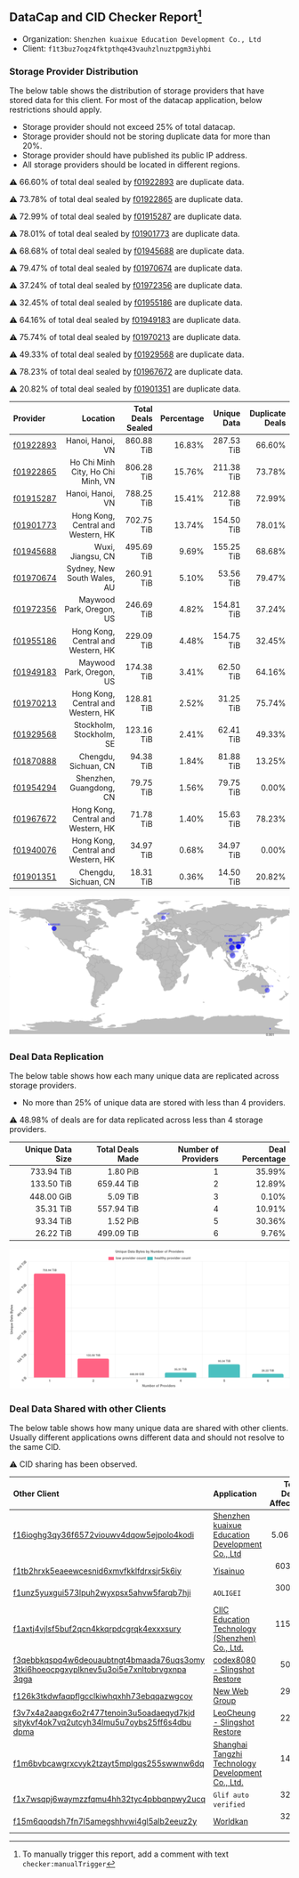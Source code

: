 ## DataCap and CID Checker Report[^1]
 - Organization: `Shenzhen kuaixue Education Development Co., Ltd`
 - Client: `f1t3buz7oqz4fktpthqe43vauhzlnuztpgm3iyhbi`
### Storage Provider Distribution
The below table shows the distribution of storage providers that have stored data for this client.
For most of the datacap application, below restrictions should apply.
 - Storage provider should not exceed 25% of total datacap.
 - Storage provider should not be storing duplicate data for more than 20%.
 - Storage provider should have published its public IP address.
 - All storage providers should be located in different regions.

⚠️ 66.60% of total deal sealed by [f01922893](https://filfox.info/en/address/f01922893) are duplicate data.

⚠️ 73.78% of total deal sealed by [f01922865](https://filfox.info/en/address/f01922865) are duplicate data.

⚠️ 72.99% of total deal sealed by [f01915287](https://filfox.info/en/address/f01915287) are duplicate data.

⚠️ 78.01% of total deal sealed by [f01901773](https://filfox.info/en/address/f01901773) are duplicate data.

⚠️ 68.68% of total deal sealed by [f01945688](https://filfox.info/en/address/f01945688) are duplicate data.

⚠️ 79.47% of total deal sealed by [f01970674](https://filfox.info/en/address/f01970674) are duplicate data.

⚠️ 37.24% of total deal sealed by [f01972356](https://filfox.info/en/address/f01972356) are duplicate data.

⚠️ 32.45% of total deal sealed by [f01955186](https://filfox.info/en/address/f01955186) are duplicate data.

⚠️ 64.16% of total deal sealed by [f01949183](https://filfox.info/en/address/f01949183) are duplicate data.

⚠️ 75.74% of total deal sealed by [f01970213](https://filfox.info/en/address/f01970213) are duplicate data.

⚠️ 49.33% of total deal sealed by [f01929568](https://filfox.info/en/address/f01929568) are duplicate data.

⚠️ 78.23% of total deal sealed by [f01967672](https://filfox.info/en/address/f01967672) are duplicate data.

⚠️ 20.82% of total deal sealed by [f01901351](https://filfox.info/en/address/f01901351) are duplicate data.

| Provider                                              |                           Location | Total Deals Sealed | Percentage | Unique Data | Duplicate Deals |
| :---------------------------------------------------- | ---------------------------------: | -----------------: | ---------: | ----------: | --------------: |
| [f01922893](https://filfox.info/en/address/f01922893) |                   Hanoi, Hanoi, VN |         860.88 TiB |     16.83% |  287.53 TiB |          66.60% |
| [f01922865](https://filfox.info/en/address/f01922865) |  Ho Chi Minh City, Ho Chi Minh, VN |         806.28 TiB |     15.76% |  211.38 TiB |          73.78% |
| [f01915287](https://filfox.info/en/address/f01915287) |                   Hanoi, Hanoi, VN |         788.25 TiB |     15.41% |  212.88 TiB |          72.99% |
| [f01901773](https://filfox.info/en/address/f01901773) | Hong Kong, Central and Western, HK |         702.75 TiB |     13.74% |  154.50 TiB |          78.01% |
| [f01945688](https://filfox.info/en/address/f01945688) |                  Wuxi, Jiangsu, CN |         495.69 TiB |      9.69% |  155.25 TiB |          68.68% |
| [f01970674](https://filfox.info/en/address/f01970674) |        Sydney, New South Wales, AU |         260.91 TiB |      5.10% |   53.56 TiB |          79.47% |
| [f01972356](https://filfox.info/en/address/f01972356) |           Maywood Park, Oregon, US |         246.69 TiB |      4.82% |  154.81 TiB |          37.24% |
| [f01955186](https://filfox.info/en/address/f01955186) | Hong Kong, Central and Western, HK |         229.09 TiB |      4.48% |  154.75 TiB |          32.45% |
| [f01949183](https://filfox.info/en/address/f01949183) |           Maywood Park, Oregon, US |         174.38 TiB |      3.41% |   62.50 TiB |          64.16% |
| [f01970213](https://filfox.info/en/address/f01970213) | Hong Kong, Central and Western, HK |         128.81 TiB |      2.52% |   31.25 TiB |          75.74% |
| [f01929568](https://filfox.info/en/address/f01929568) |           Stockholm, Stockholm, SE |         123.16 TiB |      2.41% |   62.41 TiB |          49.33% |
| [f01870888](https://filfox.info/en/address/f01870888) |               Chengdu, Sichuan, CN |          94.38 TiB |      1.84% |   81.88 TiB |          13.25% |
| [f01954294](https://filfox.info/en/address/f01954294) |            Shenzhen, Guangdong, CN |          79.75 TiB |      1.56% |   79.75 TiB |           0.00% |
| [f01967672](https://filfox.info/en/address/f01967672) | Hong Kong, Central and Western, HK |          71.78 TiB |      1.40% |   15.63 TiB |          78.23% |
| [f01940076](https://filfox.info/en/address/f01940076) | Hong Kong, Central and Western, HK |          34.97 TiB |      0.68% |   34.97 TiB |           0.00% |
| [f01901351](https://filfox.info/en/address/f01901351) |               Chengdu, Sichuan, CN |          18.31 TiB |      0.36% |   14.50 TiB |          20.82% |

![Provider Distribution](https://raw.githubusercontent.com/data-preservation-programs/filplus-checker-assets/main/filecoin-project/filecoin-plus-large-datasets/issues/1117/1671006988266.png)
### Deal Data Replication
The below table shows how each many unique data are replicated across storage providers.
- No more than 25% of unique data are stored with less than 4 providers.

⚠️ 48.98% of deals are for data replicated across less than 4 storage providers.

| Unique Data Size | Total Deals Made | Number of Providers | Deal Percentage |
| ---------------: | ---------------: | ------------------: | --------------: |
|       733.94 TiB |         1.80 PiB |                   1 |          35.99% |
|       133.50 TiB |       659.44 TiB |                   2 |          12.89% |
|       448.00 GiB |         5.09 TiB |                   3 |           0.10% |
|        35.31 TiB |       557.94 TiB |                   4 |          10.91% |
|        93.34 TiB |         1.52 PiB |                   5 |          30.36% |
|        26.22 TiB |       499.09 TiB |                   6 |           9.76% |

![Replication Distribution](https://raw.githubusercontent.com/data-preservation-programs/filplus-checker-assets/main/filecoin-project/filecoin-plus-large-datasets/issues/1117/1671006989009.png)
### Deal Data Shared with other Clients
The below table shows how many unique data are shared with other clients.
Usually different applications owns different data and should not resolve to the same CID.

⚠️ CID sharing has been observed.

| Other Client                                                                                                                                                                                                              | Application                                                                                                                        | Total Deals Affected | Unique CIDs |          Verifier |
| :------------------------------------------------------------------------------------------------------------------------------------------------------------------------------------------------------------------------ | :--------------------------------------------------------------------------------------------------------------------------------- | -------------------: | ----------: | ----------------: |
| [f16ioghg3qy36f6572viouwv4dqow5ejpolo4kodi](https://filfox.info/en/address/f16ioghg3qy36f6572viouwv4dqow5ejpolo4kodi)                                                                                                     | [Shenzhen kuaixue Education Development Co\., Ltd](https://github.com/filecoin-project/filecoin-plus-large-datasets/issues/512)    |             5.06 PiB |      12,627 |   LDN v3 multisig |
| [f1tb2hrxk5eaeewcesnid6xmvfkklfdrxsjr5k6iy](https://filfox.info/en/address/f1tb2hrxk5eaeewcesnid6xmvfkklfdrxsjr5k6iy)                                                                                                     | [Yisainuo](https://github.com/filecoin-project/filecoin-plus-large-datasets/issues/537)                                            |           603.31 TiB |       6,770 |   LDN v3 multisig |
| [f1unz5yuxgui573lpuh2wyxpsx5ahvw5farqb7hji](https://filfox.info/en/address/f1unz5yuxgui573lpuh2wyxpsx5ahvw5farqb7hji)                                                                                                     | `AOLIGEI`                                                                                                                          |           300.22 TiB |       6,870 |   LDN v3 multisig |
| [f1axtj4vjlsf5buf2qcn4kkqrpdcgrqk4exxxsury](https://filfox.info/en/address/f1axtj4vjlsf5buf2qcn4kkqrpdcgrqk4exxxsury)                                                                                                     | [CIIC Education Technology \(Shenzhen\) Co\., Ltd\.](https://github.com/filecoin-project/filecoin-plus-large-datasets/issues/1207) |           115.88 TiB |         470 |   LDN v3 multisig |
| [f3qebbkqspq4w6deouaubtngt4bmaada76uqs3omy<br/>3tki6hoeocpgxyplknev5u3oi5e7xnltobrvgxnpa<br/>3qga](https://filfox.info/en/address/f3qebbkqspq4w6deouaubtngt4bmaada76uqs3omy3tki6hoeocpgxyplknev5u3oi5e7xnltobrvgxnpa3qga) | [codex8080 \- Slingshot Restore](https://github.com/filecoin-project/filecoin-plus-large-datasets/issues/152)                      |            50.47 TiB |       1,615 |   LDN v3 multisig |
| [f126k3tkdwfaqpflgcclkiwhqxhh73ebqqazwgcoy](https://filfox.info/en/address/f126k3tkdwfaqpflgcclkiwhqxhh73ebqqazwgcoy)                                                                                                     | [New Web Group](https://github.com/filecoin-project/filecoin-plus-large-datasets/issues/356)                                       |            29.53 TiB |         943 |   LDN v3 multisig |
| [f3v7x4a2aapgx6o2r477tenoin3u5oadaeqyd7kjd<br/>sitykvf4ok7vq2utcyh34lmu5u7oybs25ff6s4dbu<br/>dpma](https://filfox.info/en/address/f3v7x4a2aapgx6o2r477tenoin3u5oadaeqyd7kjdsitykvf4ok7vq2utcyh34lmu5u7oybs25ff6s4dbudpma) | [LeoCheung \- Slingshot Restore](https://github.com/filecoin-project/filecoin-plus-large-datasets/issues/151)                      |            22.97 TiB |         735 |   LDN v3 multisig |
| [f1m6bvbcawgrxcvyk2tzayt5mplgqs255swwnw6dq](https://filfox.info/en/address/f1m6bvbcawgrxcvyk2tzayt5mplgqs255swwnw6dq)                                                                                                     | [Shanghai Tangzhi Technology Development Co\., Ltd\.](https://github.com/filecoin-project/filecoin-plus-large-datasets/issues/826) |            14.97 TiB |         468 |   LDN v3 multisig |
| [f1x7wsqpj6waymzzfqmu4hh32tyc4pbbqnpwy2ucq](https://filfox.info/en/address/f1x7wsqpj6waymzzfqmu4hh32tyc4pbbqnpwy2ucq)                                                                                                     | `Glif auto verified`                                                                                                               |            32.00 GiB |           1 | Jonathan Schwartz |
| [f15m6qoqdsh7fn7l5amegshhvwi4gl5alb2eeuz2y](https://filfox.info/en/address/f15m6qoqdsh7fn7l5amegshhvwi4gl5alb2eeuz2y)                                                                                                     | [Worldkan](https://github.com/filecoin-project/filecoin-plus-large-datasets/issues/902)                                            |            32.00 GiB |           1 |   LDN v3 multisig |

[^1]: To manually trigger this report, add a comment with text `checker:manualTrigger`
